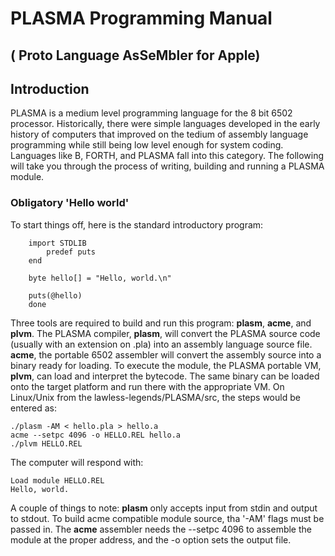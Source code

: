 # PLASMA Programming Manual
## ( Proto Language AsSeMbler for Apple)

## Introduction
PLASMA is a medium level programming language for the 8 bit 6502 processor. Historically, there were simple languages developed in the early history of computers that improved on the tedium of assembly language programming while still being low level enough for system coding. Languages like B, FORTH, and PLASMA fall into this category. The following will take you through the process of writing, building and running a PLASMA module.

### Obligatory 'Hello world'
To start things off, here is the standard introductory program:

```
    import STDLIB
        predef puts
    end
    
    byte hello[] = "Hello, world.\n"
    
    puts(@hello)
    done
```

Three tools are required to build and run this program: **plasm**, **acme**, and **plvm**.  The PLASMA compiler, **plasm**, will convert the PLASMA source code (usually with an extension on .pla) into an assembly language source file.  **acme**, the portable 6502 assembler will convert the assembly source into a binary ready for loading. To execute the module, the PLASMA portable VM, **plvm**, can load and interpret the bytecode. The same binary can be loaded onto the target platform and run there with the appropriate VM. On Linux/Unix from the lawless-legends/PLASMA/src, the steps would be entered as:

```
./plasm -AM < hello.pla > hello.a
acme --setpc 4096 -o HELLO.REL hello.a
./plvm HELLO.REL
```

The computer will respond with:

```
Load module HELLO.REL
Hello, world.
```

A couple of things to note: **plasm** only accepts input from stdin and output to stdout. To build acme compatible module source, tha '-AM' flags must be passed in. The **acme** assembler needs the --setpc 4096 to assemble the module at the proper address, and the -o option sets the output file.


